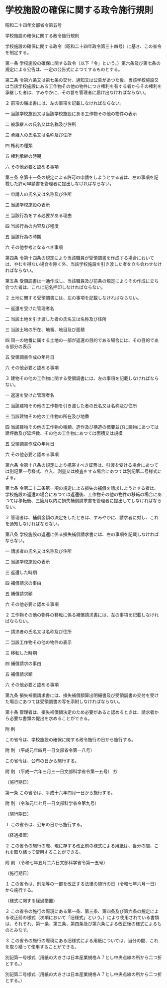 # 学校施設の確保に関する政令施行規則

昭和二十四年文部省令第五号

学校施設の確保に関する政令施行規則

学校施設の確保に関する政令（昭和二十四年政令第三十四号）に基き、この省令を制定する。

第一条 学校施設の確保に関する政令（以下「令」という。）第六条及び第七条の規定による公告は、一定の公告式によつてするものとする。

第二条 令第六条又は第七条の交付、通知又は公告があつた後、当該学校施設又は当該学校施設にある工作物その他の物件につき権利を有する者からその権利を承継した者は、すみやかに、その旨を管理者に届け出なければならない。

２ 前項の届出書には、左の事項を記載しなければならない。

一 当該学校施設又は当該学校施設にある工作物その他の物件の表示

二 被承継人の氏名又は名称及び住所

三 承継人の氏名又は名称及び住所

四 権利の種類

五 権利承継の時期

六 その他必要と認める事項

第三条 令第十一条の規定による許可の申請をしようとする者は、左の事項を記載した許可申請書を管理者に提出しなければならない。

一 申請人の氏名又は名称及び住所

二 当該学校施設の表示

三 当該行為をする必要がある理由

四 当該行為の内容及び程度

五 当該行為の時期

六 その他参考となるべき事項

第四条 令第十四条の規定により当該職員が受領調書を作成する場合においては、やむを得ない場合を除く外、当該学校施設を引き渡した者を立ち会わせなければならない。

第五条 受領調書は一通作成し、当該職員及び前条の規定によりその作成に立ち会つた者は、これに記名押印しなければならない。

２ 土地に関する受領調書には、左の事項を記載しなければならない。

一 返還を受けた管理者名

二 当該土地を引き渡した者の氏名又は名称及び住所

三 当該土地の所在、地番、地目及び面積

四 同一の地番に属する土地の一部が返還の目的である場合には、その目的である部分の表示

五 受領調書作成の年月日

六 その他必要と認める事項

３ 建物その他の工作物に関する受領調書には、左の事項を記載しなければならない。

一 返還を受けた管理者名

二 当該建物その他の工作物を引き渡した者の氏名又は名称及び住所

三 当該建物その他の工作物の所在及び地番

四 当該建物その他の工作物の種類、造作及び構造の概要並びに建物にあつては建坪数及び延坪数、その他の工作物にあつては面積又は規模

五 受領調書作成の年月日

六 その他必要と認める事項

第六条 令第十八条の規定により携帯すべき証票は、引渡を受ける場合にあつては別記第一号様式、立入、測量又は検査をする場合にあつては別記第二号様式による。

第七条 令第二十二条第一項の規定による損失の補償を請求しようとする者は、学校施設の返還の場合にあつては返還後、工作物その他の物件の移転の場合にあつては移転後、三箇月以内に損失補償請求書を管理者に提出してしなければならない。

２ 管理者は、補償金額の決定をしたときは、すみやかに、請求者に対し、これを通知しなければならない。

第八条 学校施設の返還に係る損失補償請求書には、左の事項を記載しなければならない。

一 請求者の氏名又は名称及び住所

二 当該学校施設の表示

三 返還した時期

四 補償請求の事由

五 補償請求額

六 その他必要と認める事項

２ 工作物その他の物件の移転に係る補償請求書には、左の事項を記載しなければならない。

一 請求者の氏名又は名称及び住所

二 当該工作物その他の物件の表示

三 移転した時期

四 補償請求の事由

五 補償請求額

六 その他必要と認める事項

第九条 損失補償請求書には、損失補償額算出明細書及び受領調書の交付を受けた場合にあつては受領調書の写を添附しなければならない。

第十条 管理者は、損失補償額決定のため必要があると認めるときは、請求者から必要な書類の提出を求めることができる。

附 則

この省令は、学校施設の確保に関する政令施行の日から施行する。

附 則 （平成元年四月一日文部省令第一八号）

この省令は、公布の日から施行する。

附 則 （平成一六年三月三一日文部科学省令第一五号） 抄

（施行期日）

第一条 この省令は、平成十六年四月一日から施行する。

附 則 （令和元年七月一日文部科学省令第九号）

（施行期日）

１ この省令は、公布の日から施行する。

（経過措置）

２ この省令の施行の際、現に存する改正前の様式による用紙は、当分の間、これを取り繕って使用することができる。

附 則 （令和七年五月二六日文部科学省令第一五号）

（施行期日）

１ この省令は、刑法等の一部を改正する法律の施行の日（令和七年六月一日）から施行する。

（様式に関する経過措置）

２ この省令の施行の際現にある第一条、第三条、第四条及び第六条の規定による改正前の様式（次項において「旧様式」という。）により使用されている書類は、それぞれ、第一条、第三条、第四条及び第六条による改正後の様式によるものとみなす。

３ この省令の施行の際現にある旧様式による用紙については、当分の間、これを取り繕って使用することができる。

別記第一号様式（用紙の大きさは日本産業規格Ａ７とし中央点線の所から二つ折とする。）

[](/./pict/2FH00000078389.pdf)

別記第二号様式（用紙の大きさは日本産業規格Ａ７とし中央点線の所から二つ折とする。）

[](/./pict/2FH00000078390.pdf)
